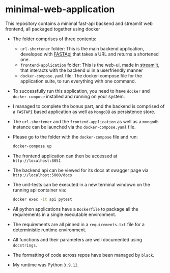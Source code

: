 # minimal-web-application
This repository contains a minimal fast-api backend and streamlit web frontend, all packaged together using docker
- The folder comprises of three contents:
    - `url-shortener` folder: This is the main backend application, developed with [FASTApi](https://fastapi.tiangolo.com/) that takes a URL and returns a shortened one.
    - `frontend-application` folder: This is the web-ui, made in [streamlit](https://streamlit.io/), that interacts with the backend ui in a userfriendly manner
    - `docker-compose.yaml` file: The docker-compose file for the application suite, to run everything with one command.
- To successfully run this application, you need to have `docker` and `docker-compose` installed and running on your system.
- I managed to complete the bonus part, and the backend is comprised of a `FASTAPI` based application as well as `MongoDB` as persistence store.
- The `url-shortener` and the `frontend-application` as well as a `mongodb` instance can be launched via the `docker-compose.yaml` file. 
- Please go to the folder with the `docker-compose` file and run:

    ```bash
    docker-compose up
    ```
- The frontend application can then be accessed at `http://localhost:8051`
- The backend api can be viewed for its docs at swagger page via `http://localhost:5000/docs`
- The unit-tests can be executed in a new terminal windown on the running api container via:

    ```bash
    docker exec -it api pytest
    ```
- All python applications have a `Dockerfile` to package all the requirements in a single executable environment.
- The requirements are all pinned in a `requirements.txt` file for a deterministic runtime environment.
- All functions and their parameters are well documented using `docstrings`.
- The formatting of code across repos have been managed by `black`.
- My runtime was Python `3.9.12`.